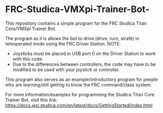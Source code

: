 # FRC-Studica-VMXpi-Trainer-Bot-
This repository contains a simple program for the FRC Studica Titan Core/VMXpi Trainer Bot.

The program as it is allows the bot to drive (drive, turn, strafe) in teleoperated mode using the FRC Driver Station.
NOTE: 
  - Joysticks must be placed in USB port 0 on the Driver Station to work with this code. 
  - Due to the differences between controllers, the code may have to be modified to be used with your joystick or controller.

This program also serves as an example/introductory program for people who are learning/still getting to know the FRC command/class system.

For more information/examples for programming the Studica Titan Core Trainer Bot, visit this link:
https://docs.wsr.studica.com/en/latest/docs/GettingStarted/index.html
